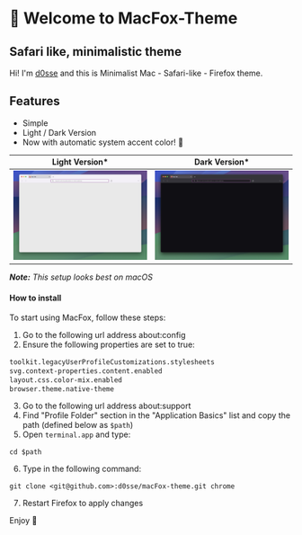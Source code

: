 # 👋 Welcome to MacFox-Theme

## Safari like, minimalistic theme

Hi! I'm [d0sse](https://github.com/d0sse) and  this is Minimalist Mac - Safari-like - Firefox theme.

## Features

- Simple
- Light / Dark Version
- Now with automatic system accent color! 🎨

| Light Version* | Dark Version* |
|---|---|
|![Light Screenshot](screen-light.jpg "Screen")|![Dark Screenshot](screen-dark.jpg "Screen")|

_**Note:** This setup looks best on macOS_

#### How to install

To start using MacFox, follow these steps:

1. Go to the following url address about:config
2. Ensure the following properties are set to true:

```
toolkit.legacyUserProfileCustomizations.stylesheets
svg.context-properties.content.enabled
layout.css.color-mix.enabled
browser.theme.native-theme
```

3. Go to the following url address about:support
4. Find "Profile Folder" section in the "Application Basics" list and copy the path (defined below as `$path`)
5. Open `terminal.app` and type:

```
cd $path
```

6. Type in the following command:

```
git clone <git@github.com>:d0sse/macFox-theme.git chrome
```

7. Restart Firefox to apply changes

Enjoy 🎉
